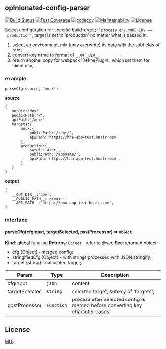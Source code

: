 ## opinionated-config-parser

[![Build Status](https://travis-ci.org/roneyrao/opinionated-config-parser.svg?branch=master)](https://travis-ci.org/roneyrao/opinionated-config-parser)
[![Test Coverage](https://api.codeclimate.com/v1/badges/0d9047bd9fae6577010b/test_coverage)](https://codeclimate.com/github/roneyrao/opinionated-config-parser/test_coverage)
[![codecov](https://codecov.io/gh/roneyrao/opinionated-config-parser/branch/master/graph/badge.svg)](https://codecov.io/gh/roneyrao/opinionated-config-parser)
[![Maintainability](https://api.codeclimate.com/v1/badges/0d9047bd9fae6577010b/maintainability)](https://codeclimate.com/github/roneyrao/opinionated-config-parser/maintainability)
[![License](https://img.shields.io/badge/license-MIT-blue.svg)](https://raw.githubusercontent.com/roneyrao/opinionated-config-parser/master/LICENSE)

Select configuration for specific build target; if `process.env.NODE_ENV == 'production'`, target is set to 'production' no matter what is passed in.

 1. select an environment, mix (may overwrite) its data with the subfields of root;
 2. convert key name to format of `__OUT_DIR__`
 3. return another copy for webpack 'DefinePlugin', which set them for client use;

### example:

 `parseCfg(source, 'mock')`

 **source**
 ```
{
	outDir:'dev'
	publicPath:'/',
	apiPath:'/api/'
	targets:{
		mock:{
			publicPath:'/root/',
			apiPath:'https://hna-app-test.hnair.com'
		},
		production:{
			outDir:'dist',
			publicPath:'/appname/',
			apiPath:'https://hna-app-test.hnair.com',
		}
	}
}
 ```

 **output**
 ```
{
	__OUT_DIR__:'dev',
	__PUBLIC_PATH__:'/root/',
	__API_PATH__:'https://hna-app-test.hnair.com',
}
 ```


### interface

<a name="parseCfg"></a>

#### parseCfg(cfgInput, targetSelected, postProcessor) ⇒ <code>Object</code>
**Kind**: global function
**Returns**: <code>Object</code> - refer to @see
**See**: returned object
 * cfg {Object} - merged config;
 * stringifiedCfg {Object} - with strings processed with JSON.stringify;
 * target {string} - calculated target;

| Param | Type | Description |
| --- | --- | --- |
| cfgInput | <code>json</code> | content |
| targetSelected | <code>string</code> | selected target, subkey of 'targets'; |
| postProcessor | <code>Function</code> | process after selected config is merged before converting key character cases |


## License

[MIT](LICENSE).

